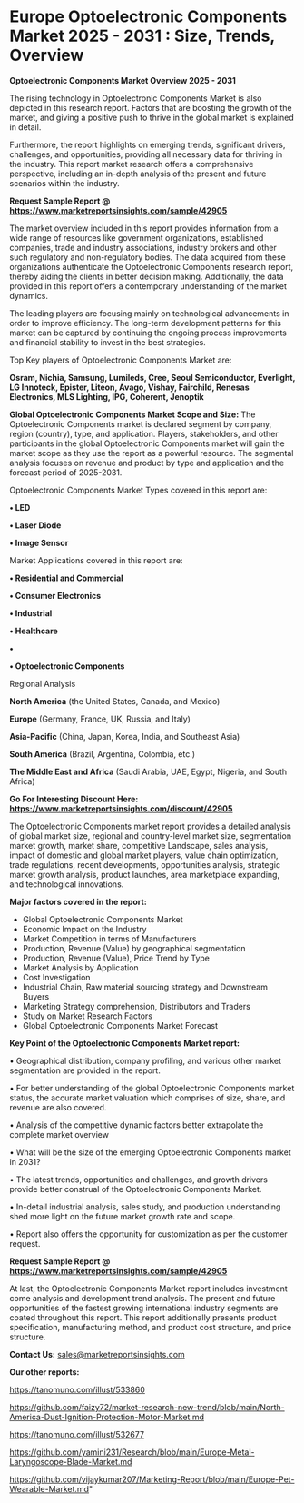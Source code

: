 # Europe Optoelectronic Components Market 2025 - 2031 : Size, Trends, Overview

<Strong> Optoelectronic Components Market Overview 2025 - 2031</strong>

The rising technology in Optoelectronic Components Market is also depicted in this research report. Factors that are boosting the growth of the market, and giving a positive push to thrive in the global market is explained in detail.

Furthermore, the report highlights on emerging trends, significant drivers, challenges, and opportunities, providing all necessary data for thriving in the industry. This report market research offers a comprehensive perspective, including an in-depth analysis of the present and future scenarios within the industry.

<strong>Request Sample Report @ <a href=https://www.marketreportsinsights.com/sample/42905>https://www.marketreportsinsights.com/sample/42905</a></strong>

The market overview included in this report provides information from a wide range of resources like government organizations, established companies, trade and industry associations, industry brokers and other such regulatory and non-regulatory bodies. The data acquired from these organizations authenticate the Optoelectronic Components research report, thereby aiding the clients in better decision making. Additionally, the data provided in this report offers a contemporary understanding of the market dynamics.

The leading players are focusing mainly on technological advancements in order to improve efficiency. The long-term development patterns for this market can be captured by continuing the ongoing process improvements and financial stability to invest in the best strategies.

Top Key players of Optoelectronic Components Market are:

<strong>Osram, Nichia, Samsung, Lumileds, Cree, Seoul Semiconductor, Everlight, LG Innoteck, Epister, Liteon, Avago, Vishay, Fairchild, Renesas Electronics, MLS Lighting, IPG, Coherent, Jenoptik</strong>

<strong><b>Global Optoelectronic Components Market Scope and Size:</b></strong>
The Optoelectronic Components market is declared segment by company, region (country), type, and application. Players, stakeholders, and other participants in the global Optoelectronic Components market will gain the market scope as they use the report as a powerful resource. The segmental analysis focuses on revenue and product by type and application and the forecast period of 2025-2031.

Optoelectronic Components Market Types covered in this report are:

<strong>•  LED

•  Laser Diode

•  Image Sensor</strong>

Market Applications covered in this report are:

<strong>•  Residential and Commercial

•  Consumer Electronics

•  Industrial

•  Healthcare

•  

•  Optoelectronic Components</strong> 

Regional Analysis

<strong>North America</strong> (the United States, Canada, and Mexico)

<strong>Europe</strong> (Germany, France, UK, Russia, and Italy)

<strong>Asia-Pacific</strong> (China, Japan, Korea, India, and Southeast Asia)

<strong>South America</strong> (Brazil, Argentina, Colombia, etc.)

<strong>The Middle East and Africa</strong> (Saudi Arabia, UAE, Egypt, Nigeria, and South Africa)

<strong>Go For Interesting Discount Here: <a href=https://www.marketreportsinsights.com/discount/42905>https://www.marketreportsinsights.com/discount/42905</a></strong>

The Optoelectronic Components market report provides a detailed analysis of global market size, regional and country-level market size, segmentation market growth, market share, competitive Landscape, sales analysis, impact of domestic and global market players, value chain optimization, trade regulations, recent developments, opportunities analysis, strategic market growth analysis, product launches, area marketplace expanding, and technological innovations.

<strong><b>Major factors covered in the report:</b></strong>
<ul>
  <li>Global Optoelectronic Components Market </li>
  <li>Economic Impact on the Industry</li>
  <li>Market Competition in terms of Manufacturers</li>
  <li>Production, Revenue (Value) by geographical segmentation</li>
  <li>Production, Revenue (Value), Price Trend by Type</li>
  <li>Market Analysis by Application</li>
  <li>Cost Investigation</li>
  <li>Industrial Chain, Raw material sourcing strategy and Downstream Buyers</li>
  <li>Marketing Strategy comprehension, Distributors and Traders</li>
  <li>Study on Market Research Factors</li>
  <li>Global Optoelectronic Components Market Forecast</li>
</ul>

<strong><b>Key Point of the Optoelectronic Components Market report:</b></strong>

• Geographical distribution, company profiling, and various other market segmentation are provided in the report.

• For better understanding of the global Optoelectronic Components market status, the accurate market valuation which comprises of size, share, and revenue are also covered.

• Analysis of the competitive dynamic factors better extrapolate the complete market overview

• What will be the size of the emerging Optoelectronic Components market in 2031?

• The latest trends, opportunities and challenges, and growth drivers provide better construal of the Optoelectronic Components Market.

• In-detail industrial analysis, sales study, and production understanding shed more light on the future market growth rate and scope.

• Report also offers the opportunity for customization as per the customer request.

<strong>Request Sample Report @ <a href=https://www.marketreportsinsights.com/sample/42905>https://www.marketreportsinsights.com/sample/42905</a></strong>

At last, the Optoelectronic Components Market report includes investment come analysis and development trend analysis. The present and future opportunities of the fastest growing international industry segments are coated throughout this report. This report additionally presents product specification, manufacturing method, and product cost structure, and price structure.

<strong>Contact Us:</strong>
sales@marketreportsinsights.com

<strong>Our other reports:</strong>

<a href=https://tanomuno.com/illust/533860>https://tanomuno.com/illust/533860</a>

<a href=https://github.com/faizy72/market-research-new-trend/blob/main/North-America-Dust-Ignition-Protection-Motor-Market.md>https://github.com/faizy72/market-research-new-trend/blob/main/North-America-Dust-Ignition-Protection-Motor-Market.md</a>

<a href=https://tanomuno.com/illust/532677>https://tanomuno.com/illust/532677</a>

<a href=https://github.com/yamini231/Research/blob/main/Europe-Metal-Laryngoscope-Blade-Market.md>https://github.com/yamini231/Research/blob/main/Europe-Metal-Laryngoscope-Blade-Market.md</a>

<a href=https://github.com/vijaykumar207/Marketing-Report/blob/main/Europe-Pet-Wearable-Market.md>https://github.com/vijaykumar207/Marketing-Report/blob/main/Europe-Pet-Wearable-Market.md</a>"
